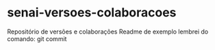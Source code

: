 # senai-versoes-colaboracoes
Repositório de versões e colaborações
Readme de exemplo
lembrei do comando: git commit